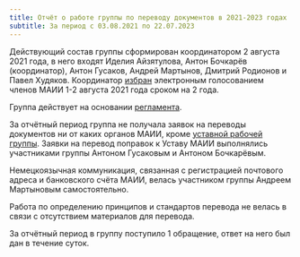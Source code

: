 ```yaml
---
title: Отчёт о работе группы по переводу документов в 2021-2023 годах
subtitle: За период с 03.08.2021 по 22.07.2023
---
```


Действующий состав группы сформирован координатором 2 августа 2021 года, в него входят Иделия Айзятулова, Антон Бочкарёв (координатор), Антон Гусаков, Андрей Мартынов, Дмитрий Родионов и Павел Худяков. Координатор [избран](https://forum.znatoki.site/t/golosovanie-za-koordinatora-gruppy-po-perevodam-dokumentov/1627) электронным голосованием членов МАИИ 1-2 августа 2021 года сроком на 2 года. 

Группа действует на основании [регламента](https://www.maii.li/docs/2021-07-25-reglament-rabochej-gruppy-po-perevodam-dokumentov/).

За отчётный период группа не получала заявок на переводы документов ни от каких органов МАИИ, кроме [уставной рабочей группы](https://www.maii.li/p/who#ustav). Заявки на перевод поправок к Уставу МАИИ выполнялись участниками группы Антоном Гусаковым и Антоном Бочкарёвым. 

Немецкоязычная коммуникация, связанная с регистрацией почтового адреса и банковского счёта МАИИ, велась участником группы Андреем Мартыновым самостоятельно. 

Работа по определению принципов и стандартов перевода не велась в связи с отсутствием материалов для перевода.

За отчётный период в группу поступило 1 обращение, ответ на него был дан в течение суток.
